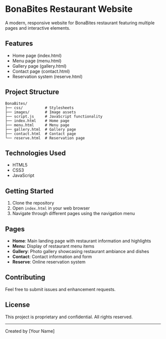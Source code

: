 # BonaBites Restaurant Website

A modern, responsive website for BonaBites restaurant featuring multiple pages and interactive elements.

## Features

- Home page (index.html)
- Menu page (menu.html)
- Gallery page (gallery.html)
- Contact page (contact.html)
- Reservation system (reserve.html)

## Project Structure

```
BonaBites/
├── css/          # Stylesheets
├── images/       # Image assets
├── script.js     # JavaScript functionality
├── index.html    # Home page
├── menu.html     # Menu page
├── gallery.html  # Gallery page
├── contact.html  # Contact page
└── reserve.html  # Reservation page
```

## Technologies Used

- HTML5
- CSS3
- JavaScript

## Getting Started

1. Clone the repository
2. Open `index.html` in your web browser
3. Navigate through different pages using the navigation menu

## Pages

- **Home**: Main landing page with restaurant information and highlights
- **Menu**: Display of restaurant menu items
- **Gallery**: Photo gallery showcasing restaurant ambiance and dishes
- **Contact**: Contact information and form
- **Reserve**: Online reservation system

## Contributing

Feel free to submit issues and enhancement requests.

## License

This project is proprietary and confidential. All rights reserved.

---

Created by [Your Name]

